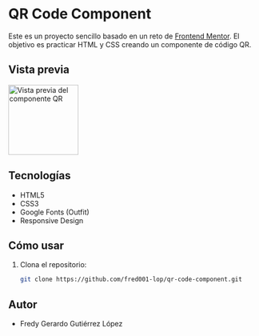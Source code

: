 # QR Code Component

Este es un proyecto sencillo basado en un reto de [Frontend Mentor](https://www.frontendmentor.io/). El objetivo es practicar HTML y CSS creando un componente de código QR.

## Vista previa

<img width="140" height="140" alt="Vista previa del componente QR" src="https://github.com/user-attachments/assets/8e1a3445-473e-47a7-a6e6-0545345d2fa2" />

## Tecnologías

- HTML5  
- CSS3  
- Google Fonts (Outfit)  
- Responsive Design  

## Cómo usar

1. Clona el repositorio:
   ```bash
   git clone https://github.com/fred001-lop/qr-code-component.git


## Autor
- Fredy Gerardo Gutiérrez López
